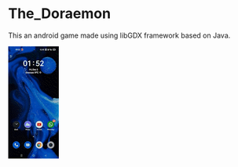 # The_Doraemon
This an android game made using libGDX framework based on Java.


![Screen Recording](https://github.com/its-navneet/Doraemon/blob/master/Doraemon.gif)
